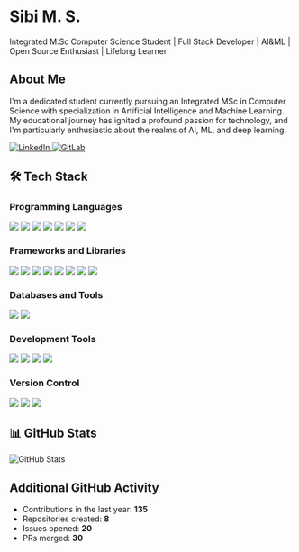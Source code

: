 <!DOCTYPE html>
<html lang="en">
<head>
  <meta charset="UTF-8">
  <meta name="viewport" content="width=device-width, initial-scale=1.0">
</head> 
<body>

<h1>Sibi M. S.</h1>

<p>Integrated M.Sc Computer Science Student | Full Stack Developer |  AI&ML | Open Source Enthusiast | Lifelong Learner </p>

<h2>About Me</h2>
<p>I'm a dedicated student currently pursuing an Integrated MSc in Computer Science with specialization in Artificial Intelligence and Machine Learning. My educational journey has ignited a profound passion for technology, and I'm particularly enthusiastic about the realms of AI, ML, and deep learning.</p>
<p>
     <a href="https://www.linkedin.com/in/sibi-m-s-610020205/" target="_blank">
    <img src="https://img.icons8.com/color/48/000000/linkedin.png" alt="LinkedIn">
  </a>
  <a href="https://gitlab.com/6th-sem-project1/lams-library-attendance-management-system" target="_blank">
    <img src="https://img.icons8.com/color/48/000000/gitlab.png" alt="GitLab">
  </a>

  
</p>

<h2>🛠️ Tech Stack </h2>

<h3>Programming Languages</h3>
<p>
  <img src="https://img.shields.io/badge/Python-3776AB.svg?style=for-the-badge&logo=python&logoColor=white">
  <img src="https://img.shields.io/badge/HTML-E34F26.svg?style=for-the-badge&logo=html5&logoColor=white">
  <img src="https://img.shields.io/badge/CSS-1572B6.svg?style=for-the-badge&logo=css3&logoColor=white">
  <img src="https://img.shields.io/badge/JavaScript-F7DF1E.svg?style=for-the-badge&logo=javascript&logoColor=black">
  <img src="https://img.shields.io/badge/Java-007396.svg?style=for-the-badge&logo=java&logoColor=white">
  <img src="https://img.shields.io/badge/SQL-4479A1.svg?style=for-the-badge&logo=sql&logoColor=white">
  <img src="https://img.shields.io/badge/C-A8B9CC.svg?style=for-the-badge&logo=c&logoColor=black">
</p>

<h3>Frameworks and Libraries</h3>
<p>
  <img src="https://img.shields.io/badge/TensorFlow-FF6F00.svg?style=for-the-badge&logo=tensorflow&logoColor=white">
  <img src="https://img.shields.io/badge/Django-092E20.svg?style=for-the-badge&logo=django&logoColor=white">
  <img src="https://img.shields.io/badge/NumPy-013243.svg?style=for-the-badge&logo=numpy&logoColor=white">
  <img src="https://img.shields.io/badge/scikit%20learn-F7931E.svg?style=for-the-badge&logo=scikit-learn&logoColor=white">
  <img src="https://img.shields.io/badge/Seaborn-388E3C.svg?style=for-the-badge&logo=seaborn&logoColor=white">
  <img src="https://img.shields.io/badge/Bootstrap-7952B3.svg?style=for-the-badge&logo=bootstrap&logoColor=white">
  <img src="https://img.shields.io/badge/Pandas-150458.svg?style=for-the-badge&logo=pandas&logoColor=white">
  <img src="https://img.shields.io/badge/Matplotlib-3776AB.svg?style=for-the-badge&logo=matplotlib&logoColor=white">
</p>

<h3>Databases and Tools</h3>
<p>
  <img src="https://img.shields.io/badge/MySQL-4479A1.svg?style=for-the-badge&logo=mysql&logoColor=white">
  <img src="https://img.shields.io/badge/SQLite-003B57.svg?style=for-the-badge&logo=sqlite&logoColor=white">
</p>

<h3>Development Tools</h3>
<p>
  <img src="https://img.shields.io/badge/Google%20Colab-F9AB00.svg?style=for-the-badge&logo=google-colab&logoColor=white">
  <img src="https://img.shields.io/badge/VS Code-007ACC.svg?style=for-the-badge&logo=visual-studio-code&logoColor=white">
  <img src="https://img.shields.io/badge/Jupyter-F37626.svg?style=for-the-badge&logo=jupyter&logoColor=white">
  <img src="https://img.shields.io/badge/PyCharm-000000.svg?style=for-the-badge&logo=pycharm&logoColor=white">
</p>

<h3>Version Control</h3>
<p>
  <img src="https://img.shields.io/badge/Git-F05033.svg?style=for-the-badge&logo=git&logoColor=white">
  <img src="https://img.shields.io/badge/GitHub-181717.svg?style=for-the-badge&logo=github&logoColor=white">
  <img src="https://img.shields.io/badge/GitLab-FCA121.svg?style=for-the-badge&logo=gitlab&logoColor=white">
</p>
<h2>📊 GitHub Stats</h2>

<p >
  <img src="https://github-readme-stats.vercel.app/api?username=SIBI-MS&show_icons=true&theme=radical" alt="GitHub Stats">
</p>
<h2> Additional GitHub Activity</h2>

<ul>
  <li>Contributions in the last year: <strong>135</strong></li>
  <li>Repositories created: <strong>8</strong></li>
  <li>Issues opened: <strong>20</strong></li>
  <li>PRs merged: <strong>30</strong></li>
</ul>

</body>
</html>
